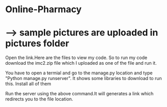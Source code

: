 # Online-Pharmacy
# --> sample pictures are uploaded in pictures folder

Open the link.Here are the files to view my code. So to run my code download the imc2.zip file which I uploaded as one of the file and run it.

You have to open a termial and go to the manage.py location and type "Python manage.py runserver". It shows some libraries to download to run this. Install all of them

Run the server using the above command.It will generates a link which redirects you to the file location.

